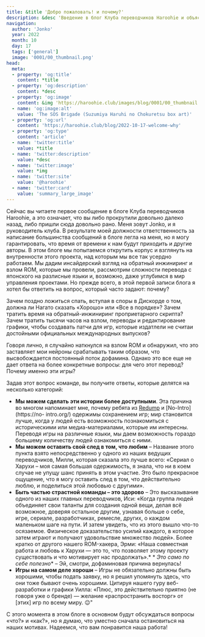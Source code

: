 ```yaml
---
title: &title 'Добро пожаловать! и почему?'
description: &desc 'Введение в блог Клуба переводчиков Haroohie и объяснение наших мотивов касательно перевода игр по вселенной Харухи..'
navigation:
  author: 'Jonko'
  year: 2022
  month: 10
  day: 17
  tags: ['general']
  image: '0001/00_thumbnail.png'
head:
  meta:
  - property: 'og:title'
    content: *title
  - property: 'og:description'
    content: *desc
  - property: 'og:image'
    content: &img 'https://haroohie.club/images/blog/0001/00_thumbnail.png'
  - name: 'og:image:alt'
    value: 'The SOS Brigade (Suzumiya Haruhi no Chokuretsu box art)'
  - property: 'og:url'
    content: 'https://haroohie.club/blog/2022-10-17-welcome-why'
  - property: 'og:type'
    content: 'article'
  - name: 'twitter:title'
    value: *title
  - name: 'twitter:description'
    value: *desc
  - name: 'twitter:image'
    value: *img
  - name: 'twitter:site'
    value: '@haroohie'
  - name: 'twitter:card'
    value: 'summary_large_image'
---
```


Сейчас вы читаете первое сообщение в блоге Клуба переводчиков Haroohie, а это означает, что вы либо прокрутили довольно далеко назад, либо пришли сюда довольно рано. Меня зовут Jonko, и я руководитель клуба. В результате моей должности ответственность за написание большинства сообщений в блоге легла на меня, но я могу гарантировать, что время от времени к нам будут приходить и другие авторы. В этом блоге мы попытаемся открутить корпус и взглянуть на внутренности этого проекта, над которым мы все так усердно работаем. Мы дадим инсайдерский взгляд на обратный инжиниринг и взлом ROM, которые мы провели, рассмотрим сложности перевода с японского на разлисные языки и, возможно, даже углубимся в мир управления проектами. Но прежде всего, в этой первой записи блога я хотел бы ответить на вопрос, который часто задают: почему?

Зачем поздно ложиться спать, вступая в споры в Дискорде о том, должна ли Нагато сказать «Хорошо» или «Все в порядке»? Зачем тратить время на обратный-инжиниринг проприетарного скрипта? Зачем тратить тысячи часов на взлом, переводы и редактирование графики, чтобы создавать патчи для игр, которые издатлели не считаи достойными официальных международных выпусков?

Говоря лично, я случайно наткнулся на взлом ROM и обнаружил, что это заставляет мои нейроны срабатывать таким образом, что высвобождается постоянный поток дофамина. Однако это все еще не дает ответа на более конкретные вопросы: для чего этот перевод? Почему именно эти игры?

Задав этот вопрос команде, вы получите ответы, которые делятся на несколько категорий:

* **Мы можем сделать эти истории более доступными**. Эта причина во многом напоминает мне, почему ребята из [Redump](http://redump.org/) и [No-Intro](https://no- intro.org/) одержимы сохранением игр; мир становится лучше, когда у людей есть возможность познакомиться с историческими или медиа-материалами, которые им интересны. Переводя игры на различные языки, мы даем возможность гораздо большему количеству людей ознакомиться с ними.
* **Мы можем оставить свой след в том, что любим** – Название этого пункта взято непосредственно у одного из наших ведущих переводчиков, Милли, которая сказала это лучше всего: «Сериал о Харухи – моя самая большая одержимость, я знала, что ни в коем случае не упущу шанс принять в этом участие. Это было прекрасное ощущение, что я могу оставить след в том, что действительно люблю, и поделиться этой любовью с другими».
* **Быть частью страстной команды – это здорово** – Это высказывание одного из наших главных переводчиков, Иси: «Когда группа людей объединяет свои таланты для создания одной вещи, делая всё возможное, доверяя остальное другим, узнавая больше о себе, игре, сериале, разработчиках, ремесле, других, о каждом маленьком шаге на пути. И затем увидеть, что из этого вышло что-то осязаемое. Физическое доказательство усилий каждого, в которое затем играют и получают удовольствие множество людей». Более кратко от другого нашего ROM-хакера, Эрми: «Наша совместная работа и любовь к Харухи — это то, что позволяет этому проекту существовать и что мотивирует нас продолжать».* *
*Это само по себе полезно** – Эй, смотри, дофаминовая причина вернулась!
* **Игры на самом деле хороши** – Игры не обязательно должны быть хорошими, чтобы подать заявку, но я решил упомянуть здесь, что они тоже бывают очень хорошими. Цитируя нашего гуру веб-разработки и графики Уилла: «Плюс, это действительно приятно (не говоря уже о бренде) — желание «распространить восторг» от [этих] игр по всему миру. 😉"

С этого момента в этом блоге в основном будут обсуждаться вопросы «что?» и «как?», но я думаю, что уместно сначала остановиться на наших мотивах. Надеемся, что вам понравится наша работа!